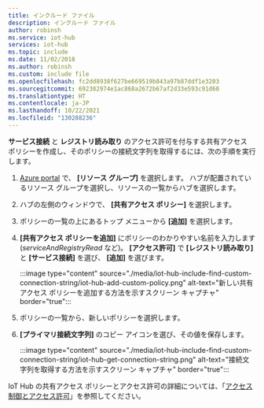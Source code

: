 ```yaml
---
title: インクルード ファイル
description: インクルード ファイル
author: robinsh
ms.service: iot-hub
services: iot-hub
ms.topic: include
ms.date: 11/02/2018
ms.author: robinsh
ms.custom: include file
ms.openlocfilehash: fc2dd8938f627be669519b843a97b87ddf1e3203
ms.sourcegitcommit: 692382974e1ac868a2672b67af2d33e593c91d60
ms.translationtype: HT
ms.contentlocale: ja-JP
ms.lasthandoff: 10/22/2021
ms.locfileid: "130288236"
---
```

<!-- This tells how to create a custom shared access policy for your IoT hub and get the connection string for it-->

**サービス接続** と **レジストリ読み取り** のアクセス許可を付与する共有アクセス ポリシーを作成し、そのポリシーの接続文字列を取得するには、次の手順を実行します。

1. [Azure portal](https://portal.azure.com) で、 **[リソース グループ]** を選択します。 ハブが配置されているリソース グループを選択し、リソースの一覧からハブを選択します。

1. ハブの左側のウィンドウで、 **[共有アクセス ポリシー]** を選択します。

1. ポリシーの一覧の上にあるトップ メニューから **[追加]** を選択します。

1. **[共有アクセス ポリシーを追加]** にポリシーのわかりやすい名前を入力します (*serviceAndRegistryRead* など)。 **[アクセス許可]** で **[レジストリ読み取り]** と **[サービス接続]** を選び、 **[追加]** を選びます。

    :::image type="content" source="./media/iot-hub-include-find-custom-connection-string/iot-hub-add-custom-policy.png" alt-text="新しい共有アクセス ポリシーを追加する方法を示すスクリーン キャプチャ" border="true":::

1. ポリシーの一覧から、新しいポリシーを選択します。

1. **[プライマリ接続文字列]** のコピー アイコンを選び、その値を保存します。

    :::image type="content" source="./media/iot-hub-include-find-custom-connection-string/iot-hub-get-connection-string.png" alt-text="接続文字列を取得する方法を示すスクリーン キャプチャ" border="true":::

IoT Hub の共有アクセス ポリシーとアクセス許可の詳細については、「[アクセス制御とアクセス許可](../articles/iot-hub/iot-hub-dev-guide-sas.md#access-control-and-permissions)」を参照してください。
